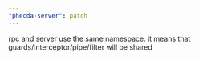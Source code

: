 ```yaml
---
"phecda-server": patch
---
```


rpc and server use the same namespace. it means that guards/interceptor/pipe/filter will be shared
